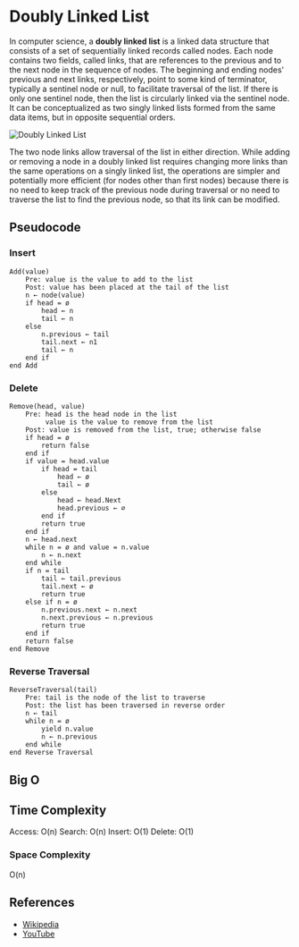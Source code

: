 # Doubly Linked List

In computer science, a **doubly linked list** is a linked data structure that 
consists of a set of sequentially linked records called nodes. Each node contains 
two fields, called links, that are references to the previous and to the next 
node in the sequence of nodes. The beginning and ending nodes' previous and next 
links, respectively, point to some kind of terminator, typically a sentinel 
node or null, to facilitate traversal of the list. If there is only one 
sentinel node, then the list is circularly linked via the sentinel node. It can 
be conceptualized as two singly linked lists formed from the same data items, 
but in opposite sequential orders.

![Doubly Linked List](https://upload.wikimedia.org/wikipedia/commons/5/5e/Doubly-linked-list.svg)

The two node links allow traversal of the list in either direction. While adding 
or removing a node in a doubly linked list requires changing more links than the 
same operations on a singly linked list, the operations are simpler and 
potentially more efficient (for nodes other than first nodes) because there 
is no need to keep track of the previous node during traversal or no need 
to traverse the list to find the previous node, so that its link can be modified.

## Pseudocode

### Insert

    Add(value)
        Pre: value is the value to add to the list
        Post: value has been placed at the tail of the list
        n ← node(value)
        if head = ø
            head ← n
            tail ← n
        else
            n.previous ← tail
            tail.next ← n1
            tail ← n
        end if
    end Add
    
### Delete
    Remove(head, value)
        Pre: head is the head node in the list
             value is the value to remove from the list
        Post: value is removed from the list, true; otherwise false
        if head = ø
            return false
        end if
        if value = head.value
            if head = tail
                head ← ø
                tail ← ø
            else
                head ← head.Next
                head.previous ← ∅
            end if
            return true
        end if
        n ← head.next
        while n = ø and value = n.value
            n ← n.next
        end while
        if n = tail
            tail ← tail.previous
            tail.next ← ø
            return true
        else if n = ø
            n.previous.next ← n.next
            n.next.previous ← n.previous
            return true
        end if
        return false
    end Remove
    
### Reverse Traversal
    ReverseTraversal(tail)
        Pre: tail is the node of the list to traverse
        Post: the list has been traversed in reverse order
        n ← tail
        while n = ø
            yield n.value
            n ← n.previous
        end while
    end Reverse Traversal
    
## Big O

## Time Complexity

Access: O(n)
Search: O(n)
Insert: O(1)
Delete: O(1)

### Space Complexity

O(n)

## References

- [Wikipedia](https://en.wikipedia.org/wiki/Doubly_linked_list)
- [YouTube](https://www.youtube.com/watch?v=JdQeNxWCguQ&t=7s&index=72&list=PLLXdhg_r2hKA7DPDsunoDZ-Z769jWn4R8)
